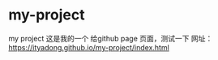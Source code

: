 # my-project
my project
这是我的一个 给github page 页面，测试一下
网址：
<a href="https://ityadong.github.io/my-project/index.html">https://ityadong.github.io/my-project/index.html </a>
